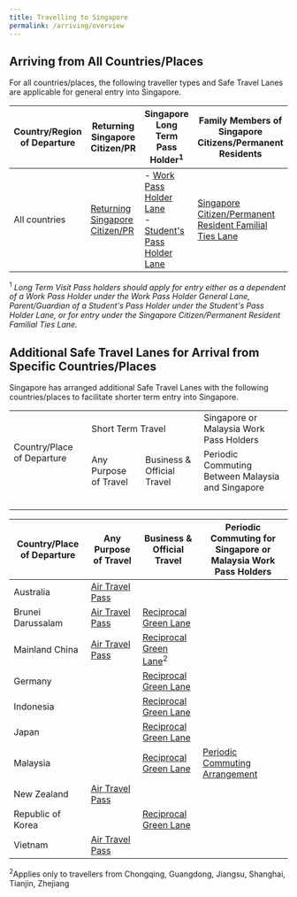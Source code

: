 ```yaml
---
title: Travelling to Singapore 
permalink: /arriving/overview
---
```


## Arriving from All Countries/Places
For all countries/places, the following traveller types and Safe Travel Lanes are applicable for general entry into Singapore. 

|Country/Region of Departure |Returning Singapore Citizen/PR | Singapore Long Term Pass Holder<sup>1</sup> | Family Members of Singapore Citizens/Permanent Residents|
|-------------------|-------------|-------------------|-------------------|
|All countries| [Returning Singapore Citizen/PR](/sc-pr/info)| - [Work Pass Holder Lane](/wphl/overview) <br> - [Student's Pass Holder Lane](/stpl/overview) |[Singapore Citizen/Permanent Resident Familial Ties Lane](/scpr-familial-ties-lane/overview) |

<sup>1</sup> *Long Term Visit Pass holders should apply for entry either as a dependent of a Work Pass Holder under the Work Pass Holder General Lane, Parent/Guardian of a Student's Pass Holder under the Student's Pass Holder Lane, or for entry under the Singapore Citizen/Permanent Resident Familial Ties Lane.*

## Additional Safe Travel Lanes for Arrival from Specific Countries/Places

Singapore has arranged additional Safe Travel Lanes with the following countries/places to facilitate shorter term entry into Singapore.


<table>
 <tr>
  <td rowspan="2">Country/Place of Departure</td>
  <td colspan="2">Short Term Travel</td>
  <td>Singapore or Malaysia Work Pass Holders</td>
 </tr>
 <tr>
  <td>Any Purpose of Travel </td>
  <td>Business & Official Travel</td>
  <td>Periodic Commuting Between Malaysia and Singapore</td>
 </tr>
 <tr>
  <td>&nbsp;</td>
  <td>&nbsp;</td>
  <td>&nbsp;</td>
  <td>&nbsp;</td>
 </tr>
</table>


|Country/Place of Departure | Any Purpose of Travel | Business & Official Travel | Periodic Commuting for Singapore or Malaysia Work Pass Holders|
|-------------|-------------------|-------------------|-------------|
|Australia| [Air Travel Pass](/atp/australia/requirements-and-process) |  |  | 
|Brunei Darussalam| [Air Travel Pass](/atp/brunei/requirements-and-process) | [Reciprocal Green Lane](/rgl/overview)|  | 
|Mainland China | [Air Travel Pass](/atp/china/requirements-and-process) | [Reciprocal Green Lane](/rgl/overview)<sup>2</sup>|  |
|Germany|  | [Reciprocal Green Lane](/rgl/overview)| |
|Indonesia| | [Reciprocal Green Lane](/rgl/overview)| |
|Japan|  | [Reciprocal Green Lane](/rgl/overview)| |
|Malaysia|  | [Reciprocal Green Lane](/rgl/overview)|[Periodic Commuting Arrangement](/pca/overview)|
|New Zealand| [Air Travel Pass](/atp/newzealand/requirements-and-process) |  | |
|Republic of Korea|  | [Reciprocal Green Lane](/rgl/overview)|  | 
|Vietnam| [Air Travel Pass](atp/vietnam/requirements-and-process) |  |  |

<sup>2</sup>Applies only to travellers from Chongqing, Guangdong, Jiangsu, Shanghai, Tianjin, Zhejiang
